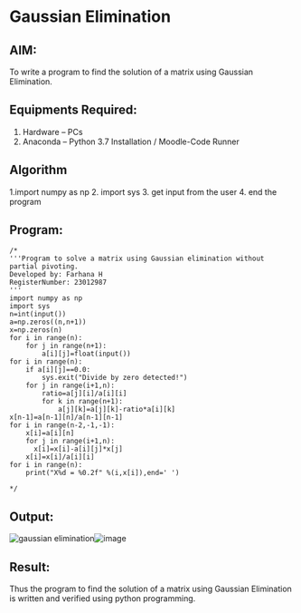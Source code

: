 # Gaussian Elimination

## AIM:
To write a program to find the solution of a matrix using Gaussian Elimination.

## Equipments Required:
1. Hardware – PCs
2. Anaconda – Python 3.7 Installation / Moodle-Code Runner

## Algorithm
1.import numpy as np
2. import sys
3. get input from the user
4. end the program
## Program:
```
/*
'''Program to solve a matrix using Gaussian elimination without partial pivoting.
Developed by: Farhana H
RegisterNumber: 23012987
'''
import numpy as np
import sys
n=int(input())
a=np.zeros((n,n+1))
x=np.zeros(n)
for i in range(n):
    for j in range(n+1):
        a[i][j]=float(input())
for i in range(n):
    if a[i][j]==0.0:
        sys.exit("Divide by zero detected!")
    for j in range(i+1,n):
        ratio=a[j][i]/a[i][i]
        for k in range(n+1):
            a[j][k]=a[j][k]-ratio*a[i][k]
x[n-1]=a[n-1][n]/a[n-1][n-1]
for i in range(n-2,-1,-1):
    x[i]=a[i][n]
    for j in range(i+1,n):
      x[i]=x[i]-a[i][j]*x[j]
    x[i]=x[i]/a[i][i]
for i in range(n):
    print("X%d = %0.2f" %(i,x[i]),end=' ')
    
*/
```

## Output:
![gaussian elimination]()![image](https://github.com/syedfayaz3105/Gaussian/assets/147144126/79c876e9-8c22-489f-ad58-481578639ca6)



## Result:
Thus the program to find the solution of a matrix using Gaussian Elimination is written and verified using python programming.


